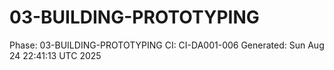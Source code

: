 # 03-BUILDING-PROTOTYPING
Phase: 03-BUILDING-PROTOTYPING
CI: CI-DA001-006
Generated: Sun Aug 24 22:41:13 UTC 2025
